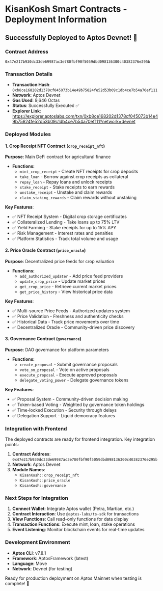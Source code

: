 # KisanKosh Smart Contracts - Deployment Information

## Successfully Deployed to Aptos Devnet! 🎉

### Contract Address
```
0x47e217b930dc33de69987ac3e780fbf90f5059dbd098136300c40382376e295b
```

### Transaction Details
- **Transaction Hash**: `0xb8ce168202d1378cf045073b14e49b75824fe52d53b09c1db4ce7b54a70ef111`
- **Network**: Aptos Devnet
- **Gas Used**: 9,646 Octas
- **Status**: Successfully Executed ✅
- **Explorer Link**: https://explorer.aptoslabs.com/txn/0xb8ce168202d1378cf045073b14e49b75824fe52d53b09c1db4ce7b54a70ef111?network=devnet

### Deployed Modules

#### 1. Crop Receipt NFT Contract (`crop_receipt_nft`)
**Purpose**: Main DeFi contract for agricultural finance
- **Functions**:
  - `mint_crop_receipt` - Create NFT receipts for crop deposits
  - `take_loan` - Borrow against crop receipts as collateral
  - `repay_loan` - Repay loans and unlock receipts
  - `stake_receipt` - Stake receipts to earn rewards
  - `unstake_receipt` - Unstake and claim rewards
  - `claim_staking_rewards` - Claim rewards without unstaking

**Key Features**:
- ✅ NFT Receipt System - Digital crop storage certificates
- ✅ Collateralized Lending - Take loans up to 75% LTV
- ✅ Yield Farming - Stake receipts for up to 15% APY
- ✅ Risk Management - Interest rates and penalties
- ✅ Platform Statistics - Track total volume and usage

#### 2. Price Oracle Contract (`price_oracle`)
**Purpose**: Decentralized price feeds for crop valuation
- **Functions**:
  - `add_authorized_updater` - Add price feed providers
  - `update_crop_price` - Update market prices
  - `get_crop_price` - Retrieve current market prices
  - `get_price_history` - View historical price data

**Key Features**:
- ✅ Multi-source Price Feeds - Authorized updaters system
- ✅ Price Validation - Freshness and authenticity checks
- ✅ Historical Data - Track price movements over time
- ✅ Decentralized Oracle - Community-driven price discovery

#### 3. Governance Contract (`governance`)
**Purpose**: DAO governance for platform parameters
- **Functions**:
  - `create_proposal` - Submit governance proposals
  - `vote_on_proposal` - Vote on active proposals
  - `execute_proposal` - Execute approved proposals
  - `delegate_voting_power` - Delegate governance tokens

**Key Features**:
- ✅ Proposal System - Community-driven decision making
- ✅ Token-based Voting - Weighted by governance token holdings
- ✅ Time-locked Execution - Security through delays
- ✅ Delegation Support - Liquid democracy features

### Integration with Frontend

The deployed contracts are ready for frontend integration. Key integration points:

1. **Contract Address**: `0x47e217b930dc33de69987ac3e780fbf90f5059dbd098136300c40382376e295b`
2. **Network**: Aptos Devnet
3. **Module Names**: 
   - `KisanKosh::crop_receipt_nft`
   - `KisanKosh::price_oracle` 
   - `KisanKosh::governance`

### Next Steps for Integration

1. **Connect Wallet**: Integrate Aptos wallet (Petra, Martian, etc.)
2. **Contract Interaction**: Use `@aptos-labs/ts-sdk` for transactions
3. **View Functions**: Call read-only functions for data display
4. **Transaction Functions**: Execute mint, loan, stake operations
5. **Event Listening**: Monitor blockchain events for real-time updates

### Development Environment

- **Aptos CLI**: v7.8.1
- **Framework**: AptosFramework (latest)
- **Language**: Move
- **Network**: Devnet (for testing)

Ready for production deployment on Aptos Mainnet when testing is complete! 🚀